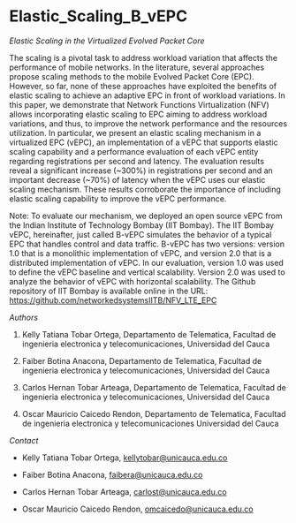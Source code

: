 # Elastic_Scaling_B_vEPC

_Elastic Scaling in the Virtualized Evolved Packet Core_

The scaling is a pivotal task to address workload variation that affects the performance of mobile networks. In the literature, several approaches propose scaling methods to the mobile Evolved Packet Core (EPC). However, so far, none of these approaches have exploited the benefits of elastic scaling to achieve an adaptive EPC in front of workload variations. In this paper, we demonstrate that Network Functions Virtualization (NFV) allows incorporating elastic scaling to EPC aiming to address workload variations, and thus, to improve the network performance and the resources utilization. In particular, we present an elastic scaling mechanism in a virtualized EPC (vEPC), an implementation of a vEPC that supports elastic scaling capability and a performance evaluation of each vEPC entity regarding registrations per second and latency. The evaluation results reveal a significant increase (~300%) in registrations per second and an important decrease (~70%) of latency when the vEPC uses our elastic scaling mechanism. These results corroborate the importance of including elastic scaling capability to improve the vEPC performance.

Note: To evaluate our mechanism, we deployed an open source vEPC from the Indian Institute of Technology Bombay (IIT Bombay). The IIT Bombay vEPC, hereinafter, just called B-vEPC simulates the behavior of a typical EPC that handles control and data traffic. B-vEPC has two versions: version 1.0 that is a monolithic implementation of vEPC, and version 2.0 that is a distributed implementation of vEPC. In our evaluation, version 1.0 was used to define the vEPC baseline and vertical scalability. Version 2.0 was used to analyze the behavior of vEPC with horizontal scalability. The Github repository of IIT Bombay is available online in the URL: https://github.com/networkedsystemsIITB/NFV_LTE_EPC


_Authors_

1. Kelly Tatiana Tobar Ortega, Departamento de Telematica, Facultad de ingenieria electronica y telecomunicaciones, Universidad del Cauca

2. Faiber Botina Anacona, Departamento de Telematica, Facultad de ingenieria electronica y telecomunicaciones, Universidad del Cauca

3. Carlos Hernan Tobar Arteaga, Departamento de Telematica, Facultad de ingenieria electronica y telecomunicaciones, Universidad del Cauca

4. Oscar Mauricio Caicedo Rendon, Departamento de Telematica, Facultad de ingenieria electronica y telecomunicaciones Universidad del Cauca

_Contact_

- Kelly Tatiana Tobar Ortega, kellytobar@unicauca.edu.co

- Faiber Botina Anacona, faibera@unicauca.edu.co

- Carlos Hernan Tobar Arteaga, carlost@unicauca.edu.co

- Oscar Mauricio Caicedo Rendon, omcaicedo@unicauca.edu.co
